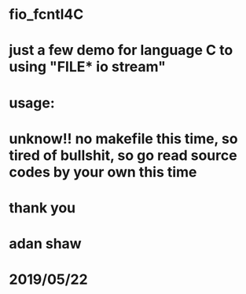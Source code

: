 # fio_fcntl4C
# just a few demo for language C to using "FILE* io stream"
#
# usage:
# unknow!! no makefile this time, so tired of bullshit, so go read source codes by your own this time
#
# thank you
# adan shaw
# 2019/05/22
